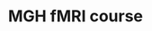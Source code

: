 ---
title: "MGH fMRI course"
project_id: 
conf_date: 1995-05-06
conference_id: ""
presenters:
   - peter_bandettini
summary: "MGH fMRI course, MGH-NMR Center, Charlestown, MA"
file: /assets/presentations/
filename: 
layout: presentation
---